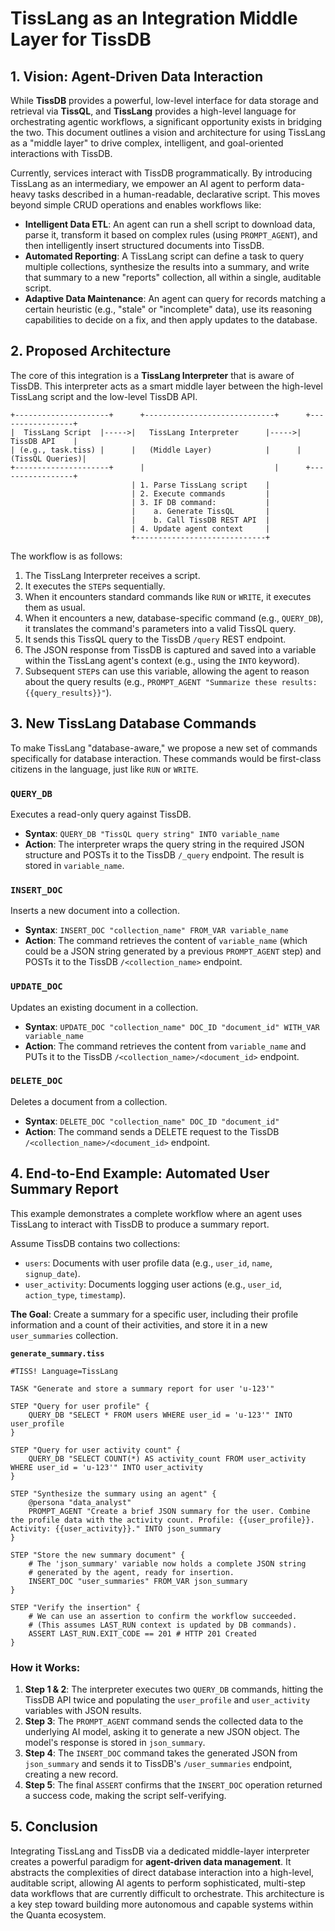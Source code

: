 # TissLang as an Integration Middle Layer for TissDB

## 1. Vision: Agent-Driven Data Interaction

While **TissDB** provides a powerful, low-level interface for data storage and retrieval via **TissQL**, and **TissLang** provides a high-level language for orchestrating agentic workflows, a significant opportunity exists in bridging the two. This document outlines a vision and architecture for using TissLang as a "middle layer" to drive complex, intelligent, and goal-oriented interactions with TissDB.

Currently, services interact with TissDB programmatically. By introducing TissLang as an intermediary, we empower an AI agent to perform data-heavy tasks described in a human-readable, declarative script. This moves beyond simple CRUD operations and enables workflows like:

-   **Intelligent Data ETL**: An agent can run a shell script to download data, parse it, transform it based on complex rules (using `PROMPT_AGENT`), and then intelligently insert structured documents into TissDB.
-   **Automated Reporting**: A TissLang script can define a task to query multiple collections, synthesize the results into a summary, and write that summary to a new "reports" collection, all within a single, auditable script.
-   **Adaptive Data Maintenance**: An agent can query for records matching a certain heuristic (e.g., "stale" or "incomplete" data), use its reasoning capabilities to decide on a fix, and then apply updates to the database.

## 2. Proposed Architecture

The core of this integration is a **TissLang Interpreter** that is aware of TissDB. This interpreter acts as a smart middle layer between the high-level TissLang script and the low-level TissDB API.

```
+---------------------+      +-----------------------------+      +-----------------+
|  TissLang Script  |----->|   TissLang Interpreter      |----->|   TissDB API    |
| (e.g., task.tiss) |      |   (Middle Layer)            |      | (TissQL Queries)|
+---------------------+      |                             |      +-----------------+
                           | 1. Parse TissLang script    |
                           | 2. Execute commands         |
                           | 3. IF DB command:           |
                           |    a. Generate TissQL       |
                           |    b. Call TissDB REST API  |
                           | 4. Update agent context     |
                           +-----------------------------+
```

The workflow is as follows:
1.  The TissLang Interpreter receives a script.
2.  It executes the `STEP`s sequentially.
3.  When it encounters standard commands like `RUN` or `WRITE`, it executes them as usual.
4.  When it encounters a new, database-specific command (e.g., `QUERY_DB`), it translates the command's parameters into a valid TissQL query.
5.  It sends this TissQL query to the TissDB `/query` REST endpoint.
6.  The JSON response from TissDB is captured and saved into a variable within the TissLang agent's context (e.g., using the `INTO` keyword).
7.  Subsequent `STEP`s can use this variable, allowing the agent to reason about the query results (e.g., `PROMPT_AGENT "Summarize these results: {{query_results}}"`).

## 3. New TissLang Database Commands

To make TissLang "database-aware," we propose a new set of commands specifically for database interaction. These commands would be first-class citizens in the language, just like `RUN` or `WRITE`.

### `QUERY_DB`
Executes a read-only query against TissDB.

-   **Syntax**: `QUERY_DB "TissQL query string" INTO variable_name`
-   **Action**: The interpreter wraps the query string in the required JSON structure and POSTs it to the TissDB `/_query` endpoint. The result is stored in `variable_name`.

### `INSERT_DOC`
Inserts a new document into a collection.

-   **Syntax**: `INSERT_DOC "collection_name" FROM_VAR variable_name`
-   **Action**: The command retrieves the content of `variable_name` (which could be a JSON string generated by a previous `PROMPT_AGENT` step) and POSTs it to the TissDB `/<collection_name>` endpoint.

### `UPDATE_DOC`
Updates an existing document in a collection.

-   **Syntax**: `UPDATE_DOC "collection_name" DOC_ID "document_id" WITH_VAR variable_name`
-   **Action**: The command retrieves the content from `variable_name` and PUTs it to the TissDB `/<collection_name>/<document_id>` endpoint.

### `DELETE_DOC`
Deletes a document from a collection.

-   **Syntax**: `DELETE_DOC "collection_name" DOC_ID "document_id"`
-   **Action**: The command sends a DELETE request to the TissDB `/<collection_name>/<document_id>` endpoint.

## 4. End-to-End Example: Automated User Summary Report

This example demonstrates a complete workflow where an agent uses TissLang to interact with TissDB to produce a summary report.

Assume TissDB contains two collections:
-   `users`: Documents with user profile data (e.g., `user_id`, `name`, `signup_date`).
-   `user_activity`: Documents logging user actions (e.g., `user_id`, `action_type`, `timestamp`).

**The Goal**: Create a summary for a specific user, including their profile information and a count of their activities, and store it in a new `user_summaries` collection.

**`generate_summary.tiss`**
```tiss
#TISS! Language=TissLang

TASK "Generate and store a summary report for user 'u-123'"

STEP "Query for user profile" {
    QUERY_DB "SELECT * FROM users WHERE user_id = 'u-123'" INTO user_profile
}

STEP "Query for user activity count" {
    QUERY_DB "SELECT COUNT(*) AS activity_count FROM user_activity WHERE user_id = 'u-123'" INTO user_activity
}

STEP "Synthesize the summary using an agent" {
    @persona "data_analyst"
    PROMPT_AGENT "Create a brief JSON summary for the user. Combine the profile data with the activity count. Profile: {{user_profile}}. Activity: {{user_activity}}." INTO json_summary
}

STEP "Store the new summary document" {
    # The 'json_summary' variable now holds a complete JSON string
    # generated by the agent, ready for insertion.
    INSERT_DOC "user_summaries" FROM_VAR json_summary
}

STEP "Verify the insertion" {
    # We can use an assertion to confirm the workflow succeeded.
    # (This assumes LAST_RUN context is updated by DB commands).
    ASSERT LAST_RUN.EXIT_CODE == 201 # HTTP 201 Created
}
```

### How it Works:

1.  **Step 1 & 2**: The interpreter executes two `QUERY_DB` commands, hitting the TissDB API twice and populating the `user_profile` and `user_activity` variables with JSON results.
2.  **Step 3**: The `PROMPT_AGENT` command sends the collected data to the underlying AI model, asking it to generate a new JSON object. The model's response is stored in `json_summary`.
3.  **Step 4**: The `INSERT_DOC` command takes the generated JSON from `json_summary` and sends it to TissDB's `/user_summaries` endpoint, creating a new record.
4.  **Step 5**: The final `ASSERT` confirms that the `INSERT_DOC` operation returned a success code, making the script self-verifying.

## 5. Conclusion

Integrating TissLang and TissDB via a dedicated middle-layer interpreter creates a powerful paradigm for **agent-driven data management**. It abstracts the complexities of direct database interaction into a high-level, auditable script, allowing AI agents to perform sophisticated, multi-step data workflows that are currently difficult to orchestrate. This architecture is a key step toward building more autonomous and capable systems within the Quanta ecosystem.
